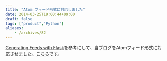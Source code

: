 ```yaml
---
title: "Atom フィード形式に対応しました"
date: 2014-03-25T19:00:44+09:00
draft: false
tags: ["product","Python"]
aliases:
    - /archives/82
---
```


[Generating Feeds with Flask](http://flask.pocoo.org/snippets/10/)を参考にして、当ブログをAtomフィード形式に対応させました。[こちら](http://blog.gepuro.net/recent.atom)です。


